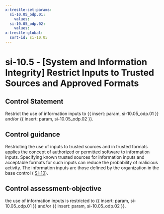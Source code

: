 ```yaml
---
x-trestle-set-params:
  si-10.05_odp.01:
    values:
  si-10.05_odp.02:
    values:
x-trestle-global:
  sort-id: si-10.05
---
```


# si-10.5 - \[System and Information Integrity\] Restrict Inputs to Trusted Sources and Approved Formats

## Control Statement

Restrict the use of information inputs to {{ insert: param, si-10.05_odp.01 }} and/or {{ insert: param, si-10.05_odp.02 }}.

## Control guidance

Restricting the use of inputs to trusted sources and in trusted formats applies the concept of authorized or permitted software to information inputs. Specifying known trusted sources for information inputs and acceptable formats for such inputs can reduce the probability of malicious activity. The information inputs are those defined by the organization in the base control ( [SI-10](#si-10)).

## Control assessment-objective

the use of information inputs is restricted to {{ insert: param, si-10.05_odp.01 }} and/or {{ insert: param, si-10.05_odp.02 }}.
